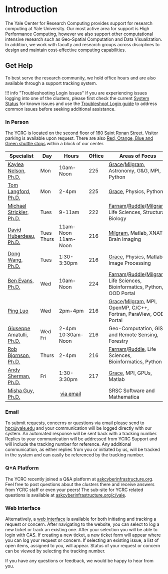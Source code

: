 # Introduction

The Yale Center for Research Computing provides support for research computing at Yale University. Our most active area for support is High Performance Computing, however we also support other computational intensive research such as Geo-Spatial Computation and Data Visualization.  In addition, we work with faculty and research groups across disciplines to design and maintain cost-effective computing capabilities.

## Get Help

To best serve the research community, we hold office hours and are also available through a support tracking system.

!!! info "Troubleshooting Login Issues"
    If you are experiencing issues logging into one of the clusters, please first check the current [System Status](http://research.computing.yale.edu/system-status) for known issues and use the [Troubleshoot Login guide](/clusters-at-yale/troubleshoot) to address common issues before seeking additional assistance.

### In Person

The YCRC is located on the second floor of [160 Saint Ronan Street](https://research.computing.yale.edu/about/location). Visitor parking is available upon request. There are also [Red, Orange, Blue and Green shuttle stops](https://yaleshuttle.doublemap.com/map) within a block of our center.

|Specialist<img width=100/>|Day|Hours<img width=70/>|Office|Areas of Focus|
|--- |--- |--- |--- |--- |
|[Kaylea Nelson, Ph.D.](https://research.computing.yale.edu/about/staff/kaylea-nelson)|Mon|10am-Noon|225|[Grace](/clusters-at-yale/clusters/grace)/[Milgram](/clusters-at-yale/clusters/milgram), Astronomy, G&G, MPI, Python|
|[Tom Langford, Ph.D.](https://research.computing.yale.edu/about/research-scientists-staff/thomas-langford)|Mon|2-4pm|225|[Grace](/clusters-at-yale/clusters/grace), Physics, Python|
|[Michael Strickler, Ph.D.](https://research.computing.yale.edu/about/staff/michael-strickler)|Tues|9-11am|222|[Farnam](/clusters-at-yale/clusters/farnam)/[Ruddle](/clusters-at-yale/clusters/ruddle)/[Milgram](/clusters-at-yale/clusters/milgram), Life Sciences, Structural Biology|
|[David Huberdeau, Ph.D.](https://research.computing.yale.edu/about/staff/david-huberdeau)|Tues<br/>Thurs|11am-Noon<br/>11am-Noon|216|[Milgram](/clusters-at-yale/clusters/milgram), Matlab, XNAT, Brain Imaging|
|[Dong Wang, Ph.D.](https://research.computing.yale.edu/about/staff/dong-wang)|Tues|1:30-3:30pm|216|[Grace](/clusters-at-yale/clusters/grace), Physics, Matlab, Image Processing|
|[Ben Evans, Ph.D.](https://research.computing.yale.edu/about/staff/benjamin-evans)|Wed|10am-Noon|224|[Farnam](/clusters-at-yale/clusters/farnam)/[Ruddle](/clusters-at-yale/clusters/ruddle)/[Milgram](/clusters-at-yale/clusters/milgram), Life Sciences, Bioinformatics, Python, OOD Portal|
|[Ping Luo](https://research.computing.yale.edu/about/staff/ping-luo)|Wed|2pm-4pm|216|[Grace](/clusters-at-yale/clusters/grace)/[Milgram](/clusters-at-yale/clusters/milgram), MPI, OpenMP, C/C++, Fortran, ParaView, OOD Portal|
|[Giuseppe Amatulli, Ph.D.](https://research.computing.yale.edu/about/staff/giuseppe-amatulli)|Wed<br/>Fri|2-4pm<br/>10:30am-Noon|216|Geo-Computation, GIS and Remote Sensing, Forestry|
|[Rob Bjornson, Ph.D.](https://research.computing.yale.edu/about/leadership-team/robert-bjornson)|Thurs|2-4pm|216|[Farnam](/clusters-at-yale/clusters/farnam)/[Ruddle](/clusters-at-yale/clusters/ruddle), Life Sciences, Bioinformatics, Python|
|[Andy Sherman, Ph.D.](https://research.computing.yale.edu/about/leadership-team/andrew-sherman)|Fri|1:30-3:30pm|217|[Grace](/clusters-at-yale/clusters/grace), MPI, GPUs, Matlab|
|[Misha Guy, Ph.D.](https://research.computing.yale.edu/about/staff/misha-guy)|| [via email](mailto:mikhael.guy@yale.edu)||SRSC Software and Mathematica|

### Email

To submit requests, concerns or questions via email please send to [hpc@yale.edu](mailto:hpc@yale.edu) and your communication will be logged directly with our system. An automated response will be sent back with a tracking number. Replies to your communication will be addressed from YCRC Support and will include the tracking number for reference. Any additional communication, as either replies from you or initiated by us, will be tracked in the system and can easily be referenced by the tracking number.

### Q+A Platform

The YCRC recently joined a Q&A platform at [askcyberinfrastructure.org](http://askcyberinfrastructure.org). Feel free to post questions about the clusters there and receive answers from YCRC staff or even your peers! The sub-site for YCRC related questions is available at [askcyberinfrastructure.org/c/yale](http://askcyberinfrastructure.org/c/yale).

### Web Interface

Alternatively, a [web interface](https://support.ycrc.yale.edu) is available for both initiating and tracking a request or concern. After navigating to the website, you can select to log a new ticket or track an existing one. After your selection you will be able to login with CAS. If creating a new ticket, a new ticket form will appear where you can log your request or concern. If selecting an existing issue, a list of open items, assigned to you, will appear. Status of your request or concern can be viewed by selecting the tracking number.

If you have any questions or feedback, we would be happy to hear from you.
